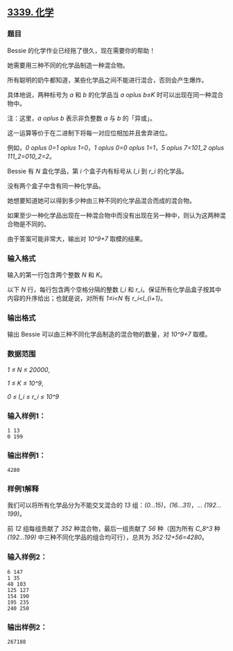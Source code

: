 ## [3339. 化学](https://www.acwing.com/problem/content/3342/)

### 题目

Bessie 的化学作业已经拖了很久，现在需要你的帮助！

她需要用三种不同的化学品制造一种混合物。

所有聪明的奶牛都知道，某些化学品之间不能进行混合，否则会产生爆炸。

具体地说，两种标号为 *a* 和 *b* 的化学品当 *a oplus b≤K* 时可以出现在同一种混合物中。

注：这里，*a oplus b* 表示非负整数 *a* 与 *b* 的「异或」。

这一运算等价于在二进制下将每一对应位相加并且舍弃进位。

例如，*0 oplus 0=1 oplus 1=0*，*1 oplus 0=0 oplus 1=1*，*5 oplus 7=101_2 oplus 111_2=010_2=2*。

Bessie 有 *N* 盒化学品，第 *i* 个盒子内有标号从 *l_i* 到 *r_i* 的化学品。

没有两个盒子中含有同一种化学品。

她想要知道她可以得到多少种由三种不同的化学品混合而成的混合物。

如果至少一种化学品出现在一种混合物中而没有出现在另一种中，则认为这两种混合物是不同的。

由于答案可能非常大，输出对 *10^9+7* 取模的结果。

### 输入格式

输入的第一行包含两个整数 *N* 和 *K*。

以下 *N* 行，每行包含两个空格分隔的整数 *l_i* 和 *r_i*。保证所有化学品盒子按其中内容的升序给出；也就是说，对所有 *1≤i<N* 有 *r_i<l_{i+1}*。

### 输出格式

输出 Bessie 可以由三种不同化学品制造的混合物的数量，对 *10^9+7* 取模。

### 数据范围

*1 ≤ N ≤ 20000*,

*1 ≤ K ≤ 10^9*,

*0 ≤ l_i ≤ r_i ≤ 10^9*

### 输入样例1：

```
1 13
0 199
```

### 输出样例1：

```
4280
```

### 样例1解释

我们可以将所有化学品分为不能交叉混合的 *13* 组：*(0…15)*，*(16…31)*，… *(192…199)*。

前 *12* 组每组贡献了 *352* 种混合物，最后一组贡献了 *56* 种（因为所有 *C_8^3* 种 *(192…199)* 中三种不同化学品的组合均可行），总共为 *352⋅12+56=4280*。

### 输入样例2：

```
6 147
1 35
48 103
125 127
154 190
195 235
240 250
```

### 输出样例2：

```
267188
```
